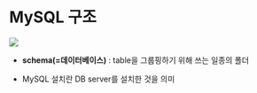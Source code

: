 # MySQL 구조

![](C:\Users\haeri\Desktop\development\TIL\DB\MySQL\images\구조.JPG)

* **schema(=데이터베이스)** : table을 그룹핑하기 위해 쓰는 일종의 폴더

* MySQL 설치란 DB server를 설치한 것을 의미